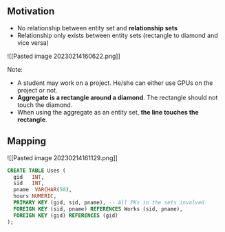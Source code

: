 ## Motivation

- No relationship between entity set and **relationship sets**
- Relationship only exists between entity sets (rectangle to diamond and vice versa)

![[Pasted image 20230214160622.png]]

Note:
- A student may work on a project. He/she can either use GPUs on the project or not.
- **Aggregate is a rectangle around a diamond**. The rectangle should not touch the diamond.
- When using the aggregate as an entity set, **the line touches the rectangle**.

## Mapping

![[Pasted image 20230214161129.png]]

```sql
CREATE TABLE Uses (
  gid   INT,
  sid   INT,
  pname  VARCHAR(50),
  hours NUMERIC,
  PRIMARY KEY (gid, sid, pname), -- All PKs in the sets involved
  FOREIGN KEY (sid, pname) REFERENCES Works (sid, pname),
  FOREIGN KEY (gid) REFERENCES (gid)
);
```